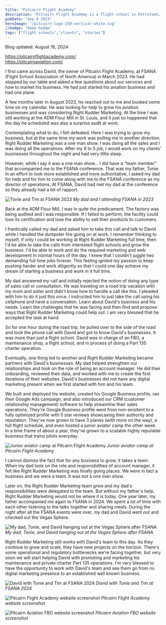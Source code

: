 ```yaml
---
title: "Pitcairn Flight Academy"
description: "Pitcairn Flight Academy is a flight school in Pottstown, PA."
pubDate: "Sep 8 2023"
heroImage: "/pitcairn-logo-250-vertical-white.svg"
//badge: "Demo badge"
tags: ["flight schools","clients", "stories"]
---
```


Blog updated: August 16, 2024

https://pitcairnflightacademy.com/ \
https://pitcairnaviation.com/

I first came across David, the owner of Pitcairn Flight Academy, at FSANA (Flight School Association of North America) in March 2023.  He had stopped by our table and asked a few questions about our services and how to market his business.  He had just started his aviation business and had one plane.  

A few months later in August 2023, he reached out to me and booked some time on my calendar.  He was looking for help to grow his aviation businesses and was considering Right Rudder Marketing.  At the time I was still working at the ADM Flour Mill in St. Louis, and it just so happened that the day he scheduled was also a surprise audit at work.

Contemplating what to do, I felt defeated.  Here I was trying to grow my business, but at the same time my work was pulling me in another direction.  Right Rudder Marketing was a one man show.  I was doing all the sales and I was doing all the operations.  After my 9 to 5 job, I would work on my clients' businesses throughout the night and had very little sleep.

However, while I say it was a one man show... I did have a "team member" that accompanied me to the FSANA conference.  That was my father, Tonie.  In an effort to look more established and more authoritative, I asked my dad for help and for him to come along with me to the FSANA conference as my director of operations.  At FSANA, David had met my dad at the conference so they already had a bit of rapport.

![Tonie and Tim at FSANA 2023](/tonie-tim-at-fsana-2023.jpg)
*My dad and I attending FSANA in 2023*

Back at the ADM Flour Mill, I was in quite the predicament.  The factory was being audited and I was responsible.  If I failed to perform, the facility could lose its certification and lose the ability to sell their products to customers.

I frantically called my dad and asked him to take this call and talk to David while I handled the dumpster fire going on at work.  I remember thinking to myself, if only I could be working at Right Rudder Marketing full time, then I'd be able to take the calls from interested flight schools and grow the business.  I'd be able to work and do the required marketing and web development in normal hours of the day.  I knew that I couldn't juggle two demanding full time jobs forever.  This feeling ignited my passion to keep pushing harder and work diligently so that I could one day achieve my dream of starting a business and work in it full time.

My dad answered my call and initially rejected the notion of doing any type of sales call or consultation.  He was traveling on a road trip vacation with my mom and sister and didn't know how to handle a call like this.  I pleaded with him to do it just this once.  I instructed him to just take the call using his cellphone and have a conversation.  Learn about David's business and his needs.  Learn the challenges that he was facing and then find and propose ways that Right Rudder Marketing could help out.  I am very blessed that he accepted the task at hand.

So for one hour during the road trip, he pulled over to the side of the road and took the phone call with David and got to know David's businesses.  It was more than just a flight school.  David was in charge of an FBO, a maintenance shop, a flight school, and in process of doing a Part 135 charter operation.

Eventually, one thing led to another and Right Rudder Marketing became partners with David's businesses.  My dad helped strengthen our relationships and took on the role of being an account manager.  He did their onboarding, reviewed their data, and worked with me to create the first iterations of their websites.  David's businesses did not have any digital marketing present when we first started with him and his team.

We built and deployed his website, created his Google Business profile, ran their Google Ads campaign, and also introduced our CRM (customer relationship management) software to help streamline their sales operations.  They're Google Business profile went from non-exisitent to a fully optimized profile with 5 star reviews showcasing their authority and reputation.  They've now grown to have 3 planes (with more on the way), a full flight schedule, and even hosted a junior aviator camp the other week.  In a time frame of about a year, they've grown to a scalable highly reputable business that trains pilots everyday.

![Junior aviator camp at Pitcairn Flight Academy](/junior-aviator-camp-at-pitcairn-flight-academy.jpg)
*Junior aviator camp at Pitcairn Flight Academy*

I cannot dismiss the fact that for any business to grow, it takes a team.  When my dad took on the role and responsibilities of account manager, it felt like Right Rudder Marketing was finally going places.  We were in fact a business and we were a team.  It was not a one man show.

Later on, the Right Rudder Marketing team grew and my dad's responsibilities were delegated to the team.  But without my father's help, Right Rudder Marketing would not be where it is today.  One year later, my father accompanied me again to FSANA in 2024.  We spent a lot of time with each other listening to the talks together and sharing meals.  During the night after all the FSANA events were over, my dad and David went out and checked out the Vegas Sphere.

![My dad, Tonie, and David hanging out at the Vegas Sphere after FSANA](/tonie-and-david-vegas-fsana-2024.jpg)
*My dad, Tonie, and David hanging out at the Vegas Sphere after FSANA*

Right Rudder Marketing still works with David's team to this day.  As they continue to grow and scale, they have new projects on the horizon.  There's some operational and regulatory bottlenecks we're facing together, but very soon we will start helping David with promoting and marketing his maintenance and private charter Part 135 operations.  I'm very blessed to have the opportunity to work with David's team and see them go from no digital marketing presence to an established well known business.

![David with Tonie and Tim at FSANA 2024](/david-pitcairn-tonie-tim.jpg)
*David with Tonie and Tim at FSANA 2024*

![Pitcairn Flight Academy website screenshot](/pitcairn-flight-screenshot.png)
*Pitcairn Flight Academy website screenshot*

![Pitcairn Aviation FBO website screenshot](/pitcairn-aviation-screenshot.png)
*Pitcairn Aviation FBO website screenshot*